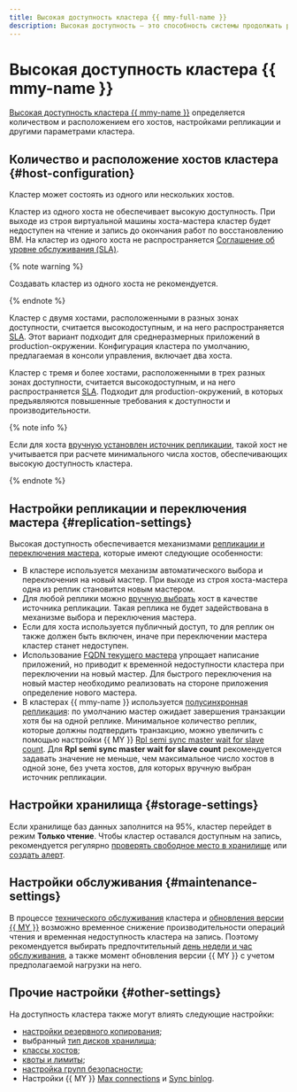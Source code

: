 ```yaml
---
title: Высокая доступность кластера {{ mmy-full-name }}
description: Высокая доступность — это способность системы продолжать работу при отказе одного или нескольких компонентов. Высокая доступность кластера {{ mmy-name }} определяется количеством и расположением его хостов, настройками репликации и другими параметрами кластера.
---
```


# Высокая доступность кластера {{ mmy-name }}

[Высокая доступность кластера {{ mmy-name }}](../../architecture/fault-tolerance.md#mdb-ha) определяется количеством и расположением его хостов, настройками репликации и другими параметрами кластера.

## Количество и расположение хостов кластера {#host-configuration}

Кластер может состоять из одного или нескольких хостов.

Кластер из одного хоста не обеспечивает высокую доступность. При выходе из строя виртуальной машины хоста-мастера кластер будет недоступен на чтение и запись до окончания работ по восстановлению ВМ. На кластер из одного хоста не распространяется [Соглашение об уровне обслуживания (SLA)](https://yandex.ru/legal/cloud_sla_mdb/).

{% note warning %}

Создавать кластер из одного хоста не рекомендуется.

{% endnote %}

Кластер с двумя хостами, расположенными в разных зонах доступности, считается высокодоступным, и на него распространяется [SLA](https://yandex.ru/legal/cloud_sla_mdb/). Этот вариант подходит для среднеразмерных приложений в production-окружении. Конфигурация кластера по умолчанию, предлагаемая в консоли управления, включает два хоста.

Кластер с тремя и более хостами, расположенными в трех разных зонах доступности, считается высокодоступным, и на него распространяется [SLA](https://yandex.ru/legal/cloud_sla_mdb/). Подходит для production-окружений, в которых предъявляются повышенные требования к доступности и производительности.

{% note info %}

Если для хоста [вручную установлен источник репликации](replication.md#manual-source), такой хост не учитывается при расчете минимального числа хостов, обеспечивающих высокую доступность кластера.

{% endnote %}

## Настройки репликации и переключения мастера {#replication-settings}

Высокая доступность обеспечивается механизмами [репликации и переключения мастера](replication.md), которые имеют следующие особенности:
* В кластере используется механизм автоматического выбора и переключения на новый мастер. При выходе из строя хоста-мастера одна из реплик становится новым мастером.
* Для любой реплики можно [вручную выбрать](replication.md#manual-source) хост в качестве источника репликации. Такая реплика не будет задействована в механизме выбора и переключения мастера.
* Если для хоста используется публичный доступ, то для реплик он также должен быть включен, иначе при переключении мастера кластер станет недоступен.
* Использование [FQDN текущего мастера](../operations/connect.md#fqdn-master) упрощает написание приложений, но приводит к временной недоступности кластера при переключении на новый мастер. Для быстрого переключения на новый мастер необходимо реализовать на стороне приложения определение нового мастера.
* В кластерах {{ mmy-name }} используется [полусинхронная репликация](https://dev.mysql.com/doc/refman/5.7/en/replication-semisync.html): по умолчанию мастер ожидает завершения транзакции хотя бы на одной реплике. Минимальное количество реплик, которые должны подтвердить транзакцию, можно увеличить с помощью настройки {{ MY }} [Rpl semi sync master wait for slave count](settings-list.md#setting-rpl-wait-slave-count). Для **Rpl semi sync master wait for slave count** рекомендуется задавать значение не меньше, чем максимальное число хостов в одной зоне, без учета хостов, для которых вручную выбран источник репликации.

## Настройки хранилища {#storage-settings}

Если хранилище баз данных заполнится на 95%, кластер перейдет в режим **Только чтение**. Чтобы кластер оставался доступным на запись, рекомендуется регулярно [проверять свободное место в хранилище](../qa/monitoring.md#disk-space-percentage) или [создать алерт](../qa/read-write.md#write-failure). 

## Настройки обслуживания {#maintenance-settings}

В процессе [технического обслуживания](maintenance.md) кластера и [обновления версии {{ MY }}](../operations/cluster-version-update.md) возможно временное снижение производительности операций чтения и временная недоступность кластера на запись. Поэтому рекомендуется выбирать предпочтительный [день недели и час обслуживания](maintenance#maintenance-window), а также момент обновления версии {{ MY }} с учетом предполагаемой нагрузки на него.

## Прочие настройки {#other-settings}

На доступность кластера также могут влиять следующие настройки:

* [настройки резервного копирования](backup.md);
* выбранный [тип дисков хранилища](storage.md);
* [классы хостов](instance-types.md);
* [квоты и лимиты](limits.md);
* [настройка групп безопасности](../operations/connect.md#configuring-security-groups);
* Настройки {{ MY }} [Max connections](settings-list.md#setting-max-connections) и [Sync binlog](settings-list.md#setting-sync-binlog).
